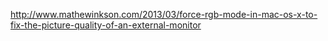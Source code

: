 http://www.mathewinkson.com/2013/03/force-rgb-mode-in-mac-os-x-to-fix-the-picture-quality-of-an-external-monitor
